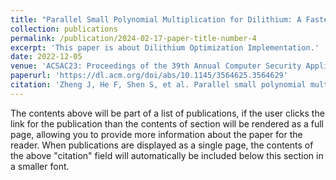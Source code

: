 ```yaml
---
title: "Parallel Small Polynomial Multiplication for Dilithium: A Faster Design and Implementation"
collection: publications
permalink: /publication/2024-02-17-paper-title-number-4
excerpt: 'This paper is about Dilithium Optimization Implementation.'
date: 2022-12-05
venue: 'ACSAC23: Proceedings of the 39th Annual Computer Security Applications Conference'
paperurl: 'https://dl.acm.org/doi/abs/10.1145/3564625.3564629'
citation: 'Zheng J, He F, Shen S, et al. Parallel small polynomial multiplication for dilithium: A faster design and implementation[C]//Proceedings of the 38th Annual Computer Security Applications Conference. 2022: 304-317.'
---
```


The contents above will be part of a list of publications, if the user clicks the link for the publication than the contents of section will be rendered as a full page, allowing you to provide more information about the paper for the reader. When publications are displayed as a single page, the contents of the above "citation" field will automatically be included below this section in a smaller font.
